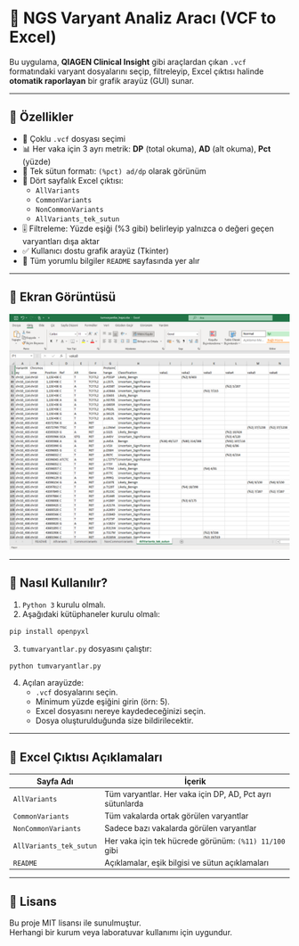 
# 🧬 NGS Varyant Analiz Aracı (VCF to Excel)

Bu uygulama, **QIAGEN Clinical Insight** gibi araçlardan çıkan `.vcf` formatındaki varyant dosyalarını seçip, filtreleyip, Excel çıktısı halinde **otomatik raporlayan** bir grafik arayüz (GUI) sunar.

---

## 🎯 Özellikler

- 🧪 Çoklu `.vcf` dosyası seçimi
- 📊 Her vaka için 3 ayrı metrik: **DP** (total okuma), **AD** (alt okuma), **Pct** (yüzde)
- 📌 Tek sütun formatı: `(%pct) ad/dp` olarak görünüm
- 📂 Dört sayfalık Excel çıktısı:
  - `AllVariants`
  - `CommonVariants`
  - `NonCommonVariants`
  - `AllVariants_tek_sutun`
- 🎚️ Filtreleme: Yüzde eşiği (%3 gibi) belirleyip yalnızca o değeri geçen varyantları dışa aktar
- ✅ Kullanıcı dostu grafik arayüz (Tkinter)
- 📌 Tüm yorumlu bilgiler `README` sayfasında yer alır

---

## 📸 Ekran Görüntüsü

![screen](screen.png)

---

## 🚀 Nasıl Kullanılır?

1. `Python 3` kurulu olmalı.
2. Aşağıdaki kütüphaneler kurulu olmalı:

```bash
pip install openpyxl
```

3. `tumvaryantlar.py` dosyasını çalıştır:

```bash
python tumvaryantlar.py
```

4. Açılan arayüzde:
   - `.vcf` dosyalarını seçin.
   - Minimum yüzde eşiğini girin (örn: 5).
   - Excel dosyasını nereye kaydedeceğinizi seçin.
   - Dosya oluşturulduğunda size bildirilecektir.

---

## 📁 Excel Çıktısı Açıklamaları

| Sayfa Adı              | İçerik                                                                          |
|------------------------|----------------------------------------------------------------------------------|
| `AllVariants`          | Tüm varyantlar. Her vaka için DP, AD, Pct ayrı sütunlarda                       |
| `CommonVariants`       | Tüm vakalarda ortak görülen varyantlar                                          |
| `NonCommonVariants`    | Sadece bazı vakalarda görülen varyantlar                                        |
| `AllVariants_tek_sutun`| Her vaka için tek hücrede görünüm: `(%11) 11/100` gibi                          |
| `README`               | Açıklamalar, eşik bilgisi ve sütun açıklamaları                                 |

---

## 📄 Lisans

Bu proje MIT lisansı ile sunulmuştur.  
Herhangi bir kurum veya laboratuvar kullanımı için uygundur.
